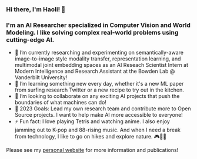### Hi there, I'm Haoli! 👋 

<!--
**Nano1337/Nano1337** is a ✨ _special_ ✨ repository because its `README.md` (this file) appears on your GitHub profile.

Here are some ideas to get you started:

- 🔭 I’m currently working on ...
- 🌱 I’m currently learning ...
- 👯 I’m looking to collaborate on ...
- 🤔 I’m looking for help with ...
- 💬 Ask me about ...
- 📫 How to reach me: ...
- 😄 Pronouns: ...
- ⚡ Fun fact: ...
-->

### I'm an AI Researcher specialized in Computer Vision and World Modeling. I like solving complex real-world problems using cutting-edge AI. 

- 🔭 I’m currently researching and experimenting on semantically-aware image-to-image style modality transfer, representation learning, and multimodal joint embedding spaces as an AI Reseach Scientist Intern at Modern Intelligence and Research Assistant at the Bowden Lab @ Vanderbilt University!
- 🌱 I’m learning something new every day, whether it's a new ML paper from surfing research Twitter or a new recipe to try out in the kitchen.
- 👯 I’m looking to collaborate on any exciting AI projects that push the boundaries of what machines can do!
- 🥅 2023 Goals: Lead my own research team and contribute more to Open Source projects. I want to help make AI more accessible to everyone!
- ⚡ Fun fact: I love playing Tetris and watching anime. I also enjoy jamming out to K-pop and 88-rising music. And when I need a break from technology, I like to go on hikes and explore nature. 🎮🌲🌸

Please see my [personal website](https://haoliyin.me) for more information and publications!
